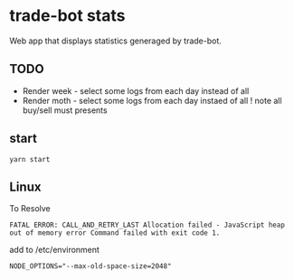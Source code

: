 # trade-bot stats
Web app that displays statistics generaged by trade-bot.

## TODO 
- Render week - select some logs from each day instead of all
- Render moth - select some logs from each day instaed of all
! note all buy/sell must presents

## start

```
yarn start
```

## Linux

To Resolve 

```
FATAL ERROR: CALL_AND_RETRY_LAST Allocation failed - JavaScript heap out of memory error Command failed with exit code 1.
```

add to /etc/environment

```
NODE_OPTIONS="--max-old-space-size=2048"
```